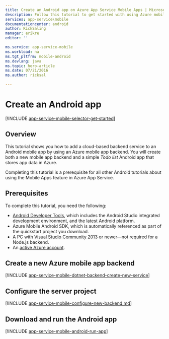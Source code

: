 ```yaml
---
title: Create an Android app on Azure App Service Mobile Apps | Microsoft Azure
description: Follow this tutorial to get started with using Azure mobile app backends for Android development
services: app-service\mobile
documentationcenter: android
author: RickSaling
manager: erikre
editor: ''

ms.service: app-service-mobile
ms.workload: na
ms.tgt_pltfrm: mobile-android
ms.devlang: java
ms.topic: hero-article
ms.date: 07/21/2016
ms.author: ricksal

---
```

# Create an Android app
[!INCLUDE [app-service-mobile-selector-get-started](../../includes/app-service-mobile-selector-get-started.md)]

## Overview
This tutorial shows you how to add a cloud-based backend service to an Android mobile app by using an Azure mobile app backend.  You will create both a new mobile app backend and a simple *Todo list* Android app that stores app data in Azure.

Completing this tutorial is a prerequisite for all other Android tutorials about using the Mobile Apps feature in Azure App Service.

## Prerequisites
To complete this tutorial, you need the following:

* [Android Developer Tools](https://developer.android.com/sdk/index.html), which includes the Android Studio integrated development environment, and the latest Android platform.
* Azure Mobile Android SDK, which is automatically referenced as part of the quickstart project you download.
* A PC with [Visual Studio Community 2013](https://go.microsoft.com/fwLink/p/?LinkID=534203) or newer&mdash;not required for a Node.js backend.
* An [active Azure account](https://azure.microsoft.com/pricing/free-trial/).

## Create a new Azure mobile app backend
[!INCLUDE [app-service-mobile-dotnet-backend-create-new-service](../../includes/app-service-mobile-dotnet-backend-create-new-service.md)]

## Configure the server project
[!INCLUDE [app-service-mobile-configure-new-backend.md](../../includes/app-service-mobile-configure-new-backend.md)]

## Download and run the Android app
[!INCLUDE [app-service-mobile-android-run-app](../../includes/app-service-mobile-android-run-app.md)]

<!-- Images. -->

<!-- URLs -->
[Azure portal]: https://portal.azure.com/
[Visual Studio Community 2013]: https://go.microsoft.com/fwLink/p/?LinkID=534203
